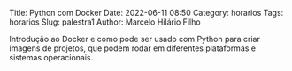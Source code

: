 Title: Python com Docker
Date: 2022-06-11 08:50
Category: horarios
Tags: horarios
Slug: palestra1
Author: Marcelo Hilário Filho

Introdução ao Docker e como pode ser usado com Python para criar imagens de projetos, 
que podem rodar em diferentes plataformas e sistemas operacionais.
